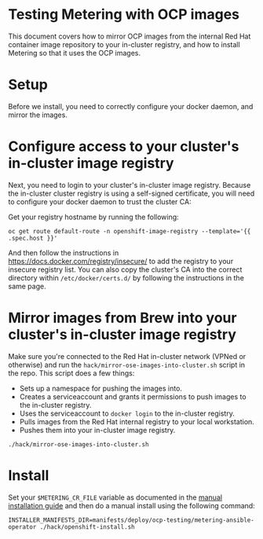 # Testing Metering with OCP images

This document covers how to mirror OCP images from the internal Red Hat container image repository to your in-cluster registry, and how to install Metering so that it uses the OCP images.

# Setup

Before we install, you need to correctly configure your docker daemon, and mirror the images.

# Configure access to your cluster's in-cluster image registry

Next, you need to login to your cluster's in-cluster image registry.
Because the in-cluster cluster registry is using a self-signed certificate, you will need to configure your docker daemon to trust the cluster CA:

Get your registry hostname by running the following:

```
oc get route default-route -n openshift-image-registry --template='{{ .spec.host }}'
```

And then follow the instructions in https://docs.docker.com/registry/insecure/ to add the registry to your insecure registry list.
You can also copy the cluster's CA into the correct directory within `/etc/docker/certs.d/` by following the instructions in the same page.

# Mirror images from Brew into your cluster's in-cluster image registry

Make sure you're connected to the Red Hat in-cluster network (VPNed or otherwise) and run the `hack/mirror-ose-images-into-cluster.sh` script in the repo.
This script does a few things:

- Sets up a namespace for pushing the images into.
- Creates a serviceaccount and grants it permissions to push images to the in-cluster registry.
- Uses the serviceaccount to `docker login` to the in-cluster registry.
- Pulls images from the Red Hat internal registry to your local workstation.
- Pushes them into your in-cluster image registry.

```
./hack/mirror-ose-images-into-cluster.sh
```

# Install

Set your `$METERING_CR_FILE` variable as documented in the [manual installation guide][manual-install] and then do a manual install using the following command:

```
INSTALLER_MANIFESTS_DIR=manifests/deploy/ocp-testing/metering-ansible-operator ./hack/openshift-install.sh
```

[manual-install]: manual-install.md
